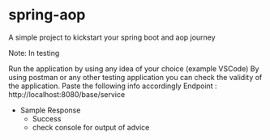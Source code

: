 # spring-aop
A simple project to kickstart your spring boot and aop journey

Note: In testing

Run the application by using any idea of your choice (example VSCode)
By using postman or any other testing application you can check the validity of the application. Paste the following info accordingly Endpoint : http://localhost:8080/base/service
- Sample Response 
  - Success
  - check console for output of advice
